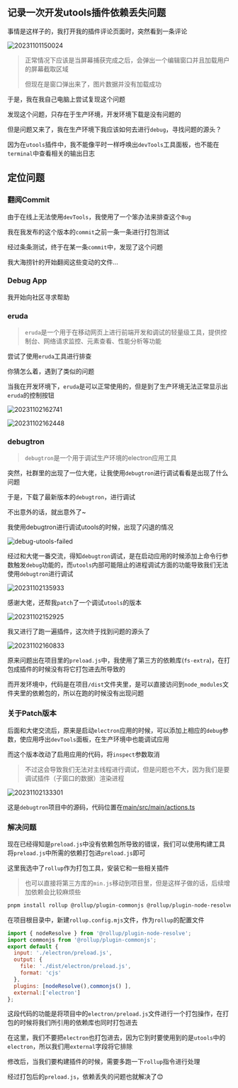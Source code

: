 ## 记录一次开发utools插件依赖丢失问题


事情是这样子的，我打开我的插件评论页面时，突然看到一条评论

![20231101150024](https://raw.githubusercontent.com/QC2168/note-img/main/20231101150024.png)

> 正常情况下应该是当屏幕捕获完成之后，会弹出一个编辑窗口并且加载用户的屏幕截取区域
>
> 但现在是窗口弹出来了，图片数据并没有加载成功

于是，我在我自己电脑上尝试复现这个问题

发现这个问题，只存在于生产环境，开发环境下载是没有问题的

但是问题又来了，我在生产环境下我应该如何去进行`debug`，寻找问题的源头？

因为在`utools`插件中，我不能像平时一样呼唤出`devTools`工具面板，也不能在`terminal`中查看相关的输出日志


## 定位问题

### 翻阅Commit

由于在线上无法使用`devTools`，我使用了一个笨办法来排查这个`Bug`

我在我发布的这个版本的`commit`之前一条一条进行打包测试

经过条条测试，终于在某一条`commit`中，发现了这个问题

我大海捞针的开始翻阅这些变动的文件...

### Debug App

我开始向社区寻求帮助

### eruda

> `eruda`是一个用于在移动网页上进行前端开发和调试的轻量级工具，提供控制台、网络请求监控、元素查看、性能分析等功能

尝试了使用`eruda`工具进行排查

你猜怎么着，遇到了类似的问题

当我在开发环境下，`eruda`是可以正常使用的，但是到了生产环境无法正常显示出`eruda`的控制按钮

![20231102162741](https://raw.githubusercontent.com/QC2168/note-img/main/20231102162741.png)

![20231102162448](https://raw.githubusercontent.com/QC2168/note-img/main/20231102162448.png)

### debugtron

> `debugtron`是一个用于调试生产环境的electron应用工具

突然，社群里的出现了一位大佬，让我使用`debugtron`进行调试看看是出现了什么问题

于是，下载了最新版本的`debugtron`，进行调试

不出意外的话，就出意外了~

我使用debugtron进行调试utools的时候，出现了闪退的情况

![debug-utools-failed](https://raw.githubusercontent.com/QC2168/note-img/main/debug-utools-failed.gif)

经过和大佬一番交流，得知`debugtron`调试，是在启动应用的时候添加上命令行参数触发`debug`功能的，而`utools`内部可能阻止的进程调试方面的功能导致我们无法使用`debugtron`进行调试

![20231102135933](https://raw.githubusercontent.com/QC2168/note-img/main/20231102135933.png)

感谢大佬，还帮我`patch`了一个调试`utools`的版本

![20231102152925](https://raw.githubusercontent.com/QC2168/note-img/main/20231102152925.png)

我又进行了跑一遍插件，这次终于找到问题的源头了

![20231102160833](https://raw.githubusercontent.com/QC2168/note-img/main/20231102160833.png)

原来问题出在项目里的`preload.js`中，我使用了第三方的依赖库(`fs-extra`)，在打包成插件的时候没有将它打包进去所导致的

而开发环境中，代码是在项目`/dist`文件夹里，是可以直接访问到`node_modules`文件夹里的依赖包的，所以在跑的时候没有出现问题

### 关于Patch版本

后面和大佬交流后，原来是启动`electron`应用的时候，可以添加上相应的`debug`参数，使应用呼出`devTools`面板，在生产环境中也能调试应用

而这个版本改动了启用应用的代码，将`inspect`参数取消

> 不过这会导致我们无法对主线程进行调试，但是问题也不大，因为我们是要调试插件（子窗口的数据）渲染进程

![20231102133301](https://raw.githubusercontent.com/QC2168/note-img/main/20231102133301.png)

这是`debugtron`项目中的源码，代码位置在[main/src/main/actions.ts](https://github.com/pd4d10/debugtron/blob/main/src/main/actions.ts#L53)

### 解决问题

现在已经得知是`preload.js`中没有依赖包所导致的错误，我们可以使用构建工具将`preload.js`中所需的依赖打包进`preload.js`即可

这里我选中了`rollup`作为打包工具，安装它和一些相关插件

> 也可以直接将第三方库的`min.js`移动到项目里，但是这样子做的话，后续增加依赖会比较麻烦些

```bash
pnpm install rollup @rollup/plugin-commonjs @rollup/plugin-node-resolve
```

在项目根目录中，新建`rollup.config.mjs`文件，作为`rollup`的配置文件

```JavaScript
import { nodeResolve } from '@rollup/plugin-node-resolve';
import commonjs from '@rollup/plugin-commonjs';
export default {
  input: './electron/preload.js',
  output: {
    file: './dist/electron/preload.js',
    format: 'cjs'
  },
  plugins: [nodeResolve(),commonjs() ],
  external:['electron']
};
```

这段代码的功能是将项目中的`electron/preload.js`文件进行一个打包操作，在打包的时候将我们所引用的依赖库也同时打包进去

在这里，我们不要把`electron`也打包进去，因为它到时要使用到的是`utools`中的`electron`，所以我们用`external`字段将它排除

修改后，当我们要构建插件的时候，需要多跑一下`rollup`指令进行处理

经过打包后的`preload.js`，依赖丢失的问题也就解决了😊
